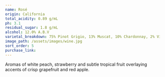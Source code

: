```yaml
---
name: Rosé
origin: California
total_acidity: 0.89 g/mL
ph: 3.1
residual_sugar: 1.8 g/mL
alcohol: 12.0% A.B.V
varietal_breakdown: 75% Pinot Grigio, 13% Muscat, 10% Chardonnay, 2% Viognier
image_path: /assets/images/wine.jpg
sort_order: 5
purchase_link:
---
```


Aromas of white peach, strawberry and subtle tropical fruit overlaying accents of crisp grapefruit and red apple.